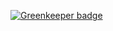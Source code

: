

[![Greenkeeper badge](https://badges.greenkeeper.io/mikeal/eiorooms.svg)](https://greenkeeper.io/)